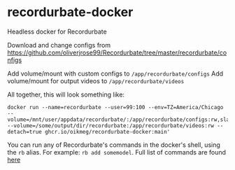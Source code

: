 # recordurbate-docker
Headless docker for Recordurbate

Download and change configs from https://github.com/oliverjrose99/Recordurbate/tree/master/recordurbate/configs

Add volume/mount with custom configs to `/app/recordurbate/configs`
Add volume/mount for output videos to `/app/recordurbate/videos`

All together, this will look something like:
```
docker run --name=recordurbate --user=99:100 --env=TZ=America/Chicago --volume=/mnt/user/appdata/recordurbate/:/app/recordurbate/configs:rw,slave --volume=/some/output/dir/recordurbate:/app/recordurbate/videos:rw --detach=true ghcr.io/oikmeg/recordurbate-docker:main'
```

You can run any of Recordurbate's commands in the docker's shell, using the `rb` alias. For example:
`rb add somemodel`. Full list of commands are found [here](https://github.com/oliverjrose99/Recordurbate#usage)
